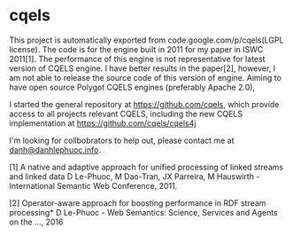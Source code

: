 # cqels
This project is automatically exported from code.google.com/p/cqels(LGPL license). The code is for the engine built in 2011 for my paper in ISWC 2011[1]. 
The performance of this engine is not representative for latest version of CQELS engine. I have better results in the paper[2], however, 
I am not able to release the source code of this version of engine. Aiming to have open source Polygot CQELS engines (preferably Apache 2.0), 

I started the general repository at https://github.com/cqels, which provide access to all projects relevant CQELS, including the new CQELS implementation at  https://github.com/cqels/cqels4j

I'm looking for collbobrators to help out, please contact me at danh@danhlephuoc.info.

[1] A native and adaptive approach for unified processing of linked streams and linked data
D Le-Phuoc, M Dao-Tran, JX Parreira, M Hauswirth - International Semantic Web Conference, 2011.

[2] Operator-aware approach for boosting performance in RDF stream processing*
D Le-Phuoc - Web Semantics: Science, Services and Agents on the …, 2016
